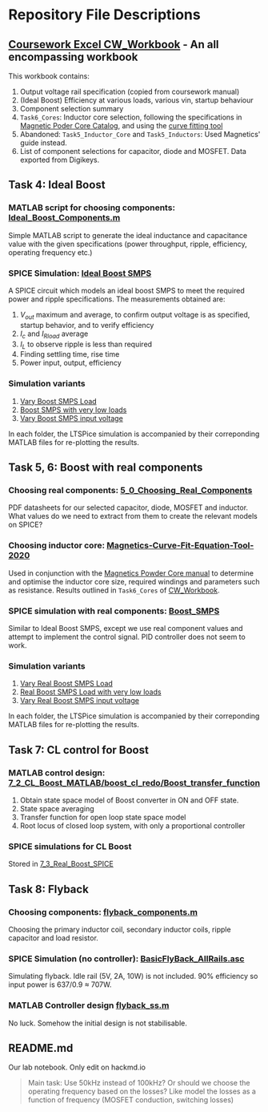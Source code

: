 # Repository File Descriptions

## [Coursework Excel CW_Workbook](CW_Workbook.xlsx) - An all encompassing workbook

This workbook contains:

1. Output voltage rail specification (copied from coursework manual)
2. (Ideal Boost) Efficiency at various loads, various vin, startup behaviour
3. Component selection summary
4. `Task6_Cores`: Inductor core selection, following the specifications in [Magnetic Poder Core Catalog](5_0_Choosing_Real_Components\Magnetics-Powder-Core-Catalog-2020.pdf), and using the [curve fitting tool](5_0_Choosing_Real_Components\Magnetics-Curve-Fit-Equation-Tool-2020.xlsx)
5. Abandoned: `Task5_Inductor_Core` and `Task5_Inductors`: Used Magnetics' guide instead.
6. List of component selections for capacitor, diode and MOSFET. Data exported from Digikeys.

## Task 4: Ideal Boost

### MATLAB script for choosing components: [Ideal_Boost_Components.m](4_2_Ideal_Boost_SPICE/Ideal_Boost_Components.m)

Simple MATLAB script to generate the ideal inductance and capacitance value with the given specifications (power throughput, ripple, efficiency, operating frequency etc.)

### SPICE Simulation: [Ideal Boost SMPS](4_2_Ideal_Boost_SPICE/Boost%20SMPS.asc)

A SPICE circuit which models an ideal boost SMPS to meet the required power and ripple specifications. The measurements obtained are:

1. $V_{out}$ maximum and average, to confirm output voltage is as specified, startup behavior, and to verify efficiency
2. $I_c$ and $I_{Rload}$ average
3. $I_L$ to observe ripple is less than required
4. Finding settling time, rise time
5. Power input, output, efficiency

### Simulation variants

1. [Vary Boost SMPS Load](4_2_Ideal_Boost_SPICE/vary_Load)
2. [Boost SMPS with very low loads](4_2_Ideal_Boost_SPICE/very_Low_Loads)
3. [Vary Boost SMPS input voltage](4_2_Ideal_Boost_SPICE/vary_Vin)

In each folder, the LTSPice simulation is accompanied by their correponding MATLAB files for re-plotting the results.

## Task 5, 6: Boost with real components

### Choosing real components: [5_0_Choosing_Real_Components](5_0_Choosing_Real_Components/)

PDF datasheets for our selected capacitor, diode, MOSFET and inductor. What values do we need to extract from them to create the relevant models on SPICE?

### Choosing inductor core: [Magnetics-Curve-Fit-Equation-Tool-2020](5_0_Choosing_Real_Components/Magnetics-Curve-Fit-Equation-Tool-2020.xlsx)

Used in conjunction with the [Magnetics Powder Core manual](5_0_Choosing_Real_Components/Magnetics-Powder-Core-Catalog-2020.pdf) to determine and optimise the inductor core size, required windings and parameters such as resistance. Results outlined in `Task6_Cores` of [CW_Workbook](CW_Workbook.xlsx).

### SPICE simulation with real components: [Boost_SMPS](6_1_Real_Boost_SPICE/Boost%20SMPS.asc)

Similar to Ideal Boost SMPS, except we use real component values and attempt to implement the control signal. PID controller does not seem to work.

### Simulation variants

1. [Vary Real Boost SMPS Load](6_1_Real_Boost_SPICE/realBoost_VaryLoad)
2. [Real Boost SMPS Load with very low loads](6_1_Real_Boost_SPICE/realBoost_VeryLowLoad)
3. [Vary Real Boost SMPS input voltage](6_1_Real_Boost_SPICE/realBoost_VaryVin)

In each folder, the LTSPice simulation is accompanied by their correponding MATLAB files for re-plotting the results.

## Task 7: CL control for Boost

### MATLAB control design: [7_2_CL_Boost_MATLAB/boost_cl_redo/Boost_transfer_function](7_2_CL_Boost_MATLAB/boost_cl_redo/Boost_transfer_function.m)

1. Obtain state space model of Boost converter in ON and OFF state.
2. State space averaging
3. Transfer function for open loop state space model
4. Root locus of closed loop system, with only a proportional controller

### SPICE simulations for CL Boost

Stored in [7_3_Real_Boost_SPICE](7_3_Real_Boost_SPICE/)


## Task 8: Flyback

### Choosing components: [flyback_components.m](8_2_Flyback_MATLAB/flyback_components.m)

Choosing the primary inductor coil, secondary inductor coils, ripple capacitor and load resistor.

### SPICE Simulation (no controller): [BasicFlyBack_AllRails.asc](8_1_Flyback_SPICE\BasicFlyBack_AllRails.asc)

Simulating flyback. Idle rail (5V, 2A, 10W) is not included. 90% efficiency so input power is 637/0.9 $\approx$ 707W.

### MATLAB Controller design [flyback_ss.m](8_2_Flyback_MATLAB/flyback_ss.m)

No luck. Somehow the initial design is not stabilisable.

## README.md

Our lab notebook. Only edit on hackmd.io

> Main task: Use 50kHz instead of 100kHz? Or should we choose the operating frequency based on the losses? Like model the losses as a function of frequency (MOSFET conduction, switching losses)
